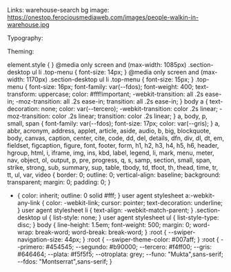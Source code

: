 Links:
warehouse-search bg image:
https://onestop.ferociousmediaweb.com/images/people-walkin-in-warehouse.jpg


Typography:


Theming:

element.style {
}
@media only screen and (max-width: 1085px)
.section-desktop ul li .top-menu {
    font-size: 14px;
}
@media only screen and (max-width: 1170px)
.section-desktop ul li .top-menu {
    font-size: 15px;
}
.top-menu {
    font-size: 16px;
    font-family: var(--fdos);
    font-weight: 400;
    text-transform: uppercase;
    color: #fff!important;
    -webkit-transition: all .2s ease-in;
    -moz-transition: all .2s ease-in;
    transition: all .2s ease-in;
}
body a {
    text-decoration: none;
    color: var(--tercero);
    -webkit-transition: color .2s linear;
    -moz-transition: color .2s linear;
    transition: color .2s linear;
}
a, body, p, small, span {
    font-family: var(--fdos);
    font-size: 17px;
    color: var(--gris);
}
a, abbr, acronym, address, applet, article, aside, audio, b, big, blockquote, body, canvas, caption, center, cite, code, dd, del, details, dfn, div, dl, dt, em, fieldset, figcaption, figure, font, footer, form, h1, h2, h3, h4, h5, h6, header, hgroup, html, i, iframe, img, ins, kbd, label, legend, li, mark, menu, meter, nav, object, ol, output, p, pre, progress, q, s, samp, section, small, span, strike, strong, sub, summary, sup, table, tbody, td, tfoot, th, thead, time, tr, tt, ul, var, video {
    border: 0;
    outline: 0;
    vertical-align: baseline;
    background: transparent;
    margin: 0;
    padding: 0;
}
* {
    color: inherit;
    outline: 0 solid #fff;
}
user agent stylesheet
a:-webkit-any-link {
    color: -webkit-link;
    cursor: pointer;
    text-decoration: underline;
}
user agent stylesheet
li {
    text-align: -webkit-match-parent;
}
.section-desktop ul {
    list-style: none;
}
user agent stylesheet
ul {
    list-style-type: disc;
}
body {
    line-height: 1.5em;
    font-weight: 500;
    margin: 0;
    word-wrap: break-word;
    word-break: break-word;
}
:root {
    --swiper-navigation-size: 44px;
}
:root {
    --swiper-theme-color: #007aff;
}
:root {
    --primero: #454545;
    --segundo: #b90000;
    --tercero: #f4ff00;
    --gris: #646464;
    --plata: #f5f5f5;
    --otroplata: grey;
    --funo: "Mukta",sans-serif;
    --fdos: "Montserrat",sans-serif;
}